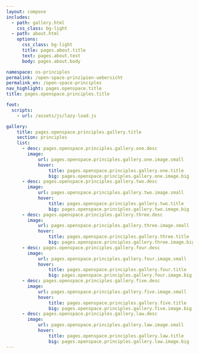 ```yaml
---
layout: compose
includes:
  - path: gallery.html
    css_class: bg-light
  - path: about.html 
    options:
      css_class: bg-light
      title: pages.about.title
      text: pages.about.text
      body: pages.about.body

namespace: os-principles
permalink: /open-space-prinzipien-uebersicht
permalink_en: /open-space-principles
nav_highlight: pages.openspace.title
title: pages.openspace.principles.title

foot:
  scripts:
    - url: /assets/js/lazy-load.js

gallery:
    title: pages.openspace.principles.gallery.title
    section: principles
    list:
      - desc: pages.openspace.principles.gallery.one.desc
        image:
            url: pages.openspace.principles.gallery.one.image.small
            hover:
                title: pages.openspace.principles.gallery.one.title
                big: pages.openspace.principles.gallery.one.image.big
      - desc: pages.openspace.principles.gallery.two.desc
        image: 
            url: pages.openspace.principles.gallery.two.image.small
            hover:
                title: pages.openspace.principles.gallery.two.title
                big: pages.openspace.principles.gallery.two.image.big
      - desc: pages.openspace.principles.gallery.three.desc
        image: 
            url: pages.openspace.principles.gallery.three.image.small
            hover:
                title: pages.openspace.principles.gallery.three.title
                big: pages.openspace.principles.gallery.three.image.big
      - desc: pages.openspace.principles.gallery.four.desc
        image: 
            url: pages.openspace.principles.gallery.four.image.small
            hover:
                title: pages.openspace.principles.gallery.four.title
                big: pages.openspace.principles.gallery.four.image.big
      - desc: pages.openspace.principles.gallery.five.desc
        image: 
            url: pages.openspace.principles.gallery.five.image.small
            hover:
                title: pages.openspace.principles.gallery.five.title
                big: pages.openspace.principles.gallery.five.image.big
      - desc: pages.openspace.principles.gallery.law.desc
        image: 
            url: pages.openspace.principles.gallery.law.image.small
            hover:
                title: pages.openspace.principles.gallery.law.title
                big: pages.openspace.principles.gallery.law.image.big
---
```

